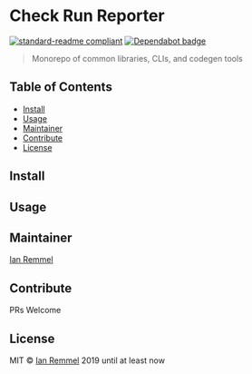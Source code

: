 # Check Run Reporter

[![standard-readme compliant](https://img.shields.io/badge/readme%20style-standard-brightgreen.svg?style=flat-square)](https://github.com/RichardLitt/standard-readme)
[![Dependabot badge](https://img.shields.io/badge/Dependabot-active-brightgreen.svg)](https://dependabot.com/)

> Monorepo of common libraries, CLIs, and codegen tools

## Table of Contents

<!-- toc -->

- [Install](#install)
- [Usage](#usage)
- [Maintainer](#maintainer)
- [Contribute](#contribute)
- [License](#license)

<!-- tocstop -->

## Install

## Usage

## Maintainer

[Ian Remmel](https://github.com/ianwremmel)

## Contribute

PRs Welcome

## License

MIT &copy; [Ian Remmel](https://github.com/ianwremmel) 2019 until at least now
